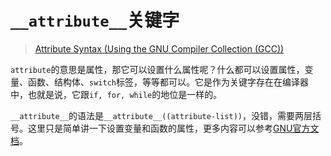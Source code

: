 # `__attribute__`关键字

> [Attribute Syntax (Using the GNU Compiler Collection (GCC))](https://gcc.gnu.org/onlinedocs/gcc/Attribute-Syntax.html)

`attribute`的意思是属性，那它可以设置什么属性呢？什么都可以设置属性，变量、函数、结构体、`switch`标签，等等都可以。它是作为关键字存在在编译器中，也就是说，它跟`if, for, while`的地位是一样的。

`__attribute__`的语法是`__attribute__((attribute-list))`，没错，需要两层括号。这里只是简单讲一下设置变量和函数的属性，更多内容可以参考[GNU官方文档](https://gcc.gnu.org/onlinedocs/gcc/C-Extensions.html)。

